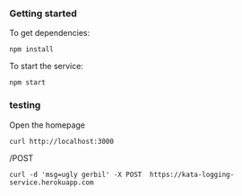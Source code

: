 ### Getting started 

To get dependencies:
```
npm install
```

To start the service:
```
npm start
```

### testing 
Open the homepage
```
curl http://localhost:3000
```


/POST
```
curl -d 'msg=ugly gerbil' -X POST  https://kata-logging-service.herokuapp.com
```

